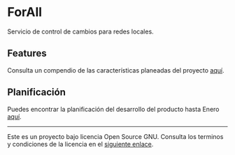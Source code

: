 # ForAll
Servicio de control de cambios para redes locales.

## Features
Consulta un compendio de las características planeadas del proyecto [aquí](https://github.com/Jsevillamol/ForAll/blob/master/UseCases.md).

## Planificación
Puedes encontrar la planificación del desarrollo del producto hasta Enero [aquí]().

------
Este es un proyecto bajo licencia Open Source GNU. Consulta los terminos y condiciones de la licencia en el [siguiente enlace](https://github.com/Jsevillamol/ForAll/blob/master/LICENSE).
